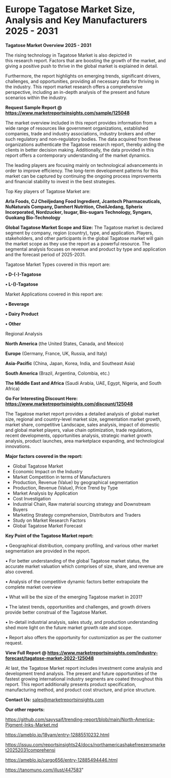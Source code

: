 # Europe Tagatose Market Size, Analysis and Key Manufacturers 2025 - 2031

<Strong> Tagatose Market Overview 2025 - 2031</strong>

The rising technology in Tagatose Market is also depicted in this research report. Factors that are boosting the growth of the market, and giving a positive push to thrive in the global market is explained in detail.

Furthermore, the report highlights on emerging trends, significant drivers, challenges, and opportunities, providing all necessary data for thriving in the industry. This report market research offers a comprehensive perspective, including an in-depth analysis of the present and future scenarios within the industry.

<strong>Request Sample Report @ <a href=https://www.marketreportsinsights.com/sample/125048>https://www.marketreportsinsights.com/sample/125048</a></strong>

The market overview included in this report provides information from a wide range of resources like government organizations, established companies, trade and industry associations, industry brokers and other such regulatory and non-regulatory bodies. The data acquired from these organizations authenticate the Tagatose research report, thereby aiding the clients in better decision making. Additionally, the data provided in this report offers a contemporary understanding of the market dynamics.

The leading players are focusing mainly on technological advancements in order to improve efficiency. The long-term development patterns for this market can be captured by continuing the ongoing process improvements and financial stability to invest in the best strategies.

Top Key players of Tagatose Market are:

<strong>Arla Foods, CJ Cheiljedang Food Ingredient, Jcantech Pharmaceuticals, NuNaturals Company, Damhert Nutrition, CheilJedang, Spherix Incorporated, Nordzucker, Isugar, Bio-sugars Technology, Syngars, Guokang Bio-Technology</strong>

<strong><b>Global Tagatose Market Scope and Size:</b></strong>
The Tagatose market is declared segment by company, region (country), type, and application. Players, stakeholders, and other participants in the global Tagatose market will gain the market scope as they use the report as a powerful resource. The segmental analysis focuses on revenue and product by type and application and the forecast period of 2025-2031.

Tagatose Market Types covered in this report are:

<strong>• D-(-)-Tagatose

• L-()-Tagatose</strong>

Market Applications covered in this report are:

<strong>• Beverage

• Dairy Product

• Other</strong> 

Regional Analysis

<strong>North America</strong> (the United States, Canada, and Mexico)

<strong>Europe</strong> (Germany, France, UK, Russia, and Italy)

<strong>Asia-Pacific</strong> (China, Japan, Korea, India, and Southeast Asia)

<strong>South America</strong> (Brazil, Argentina, Colombia, etc.)

<strong>The Middle East and Africa</strong> (Saudi Arabia, UAE, Egypt, Nigeria, and South Africa)

<strong>Go For Interesting Discount Here: <a href=https://www.marketreportsinsights.com/discount/125048>https://www.marketreportsinsights.com/discount/125048</a></strong>

The Tagatose market report provides a detailed analysis of global market size, regional and country-level market size, segmentation market growth, market share, competitive Landscape, sales analysis, impact of domestic and global market players, value chain optimization, trade regulations, recent developments, opportunities analysis, strategic market growth analysis, product launches, area marketplace expanding, and technological innovations.

<strong><b>Major factors covered in the report:</b></strong>
<ul>
  <li>Global Tagatose Market </li>
  <li>Economic Impact on the Industry</li>
  <li>Market Competition in terms of Manufacturers</li>
  <li>Production, Revenue (Value) by geographical segmentation</li>
  <li>Production, Revenue (Value), Price Trend by Type</li>
  <li>Market Analysis by Application</li>
  <li>Cost Investigation</li>
  <li>Industrial Chain, Raw material sourcing strategy and Downstream Buyers</li>
  <li>Marketing Strategy comprehension, Distributors and Traders</li>
  <li>Study on Market Research Factors</li>
  <li>Global Tagatose Market Forecast</li>
</ul>

<strong><b>Key Point of the Tagatose Market report:</b></strong>

• Geographical distribution, company profiling, and various other market segmentation are provided in the report.

• For better understanding of the global Tagatose market status, the accurate market valuation which comprises of size, share, and revenue are also covered.

• Analysis of the competitive dynamic factors better extrapolate the complete market overview

• What will be the size of the emerging Tagatose market in 2031?

• The latest trends, opportunities and challenges, and growth drivers provide better construal of the Tagatose Market.

• In-detail industrial analysis, sales study, and production understanding shed more light on the future market growth rate and scope.

• Report also offers the opportunity for customization as per the customer request.

<strong><b>View Full Report @ <a href=https://www.marketreportsinsights.com/industry-forecast/tagatose-market-2022-125048>https://www.marketreportsinsights.com/industry-forecast/tagatose-market-2022-125048</a></b></strong>


At last, the Tagatose Market report includes investment come analysis and development trend analysis. The present and future opportunities of the fastest growing international industry segments are coated throughout this report. This report additionally presents product specification, manufacturing method, and product cost structure, and price structure.

<strong>Contact Us:</strong>
sales@marketreportsinsights.com

<strong>Our other reports:</strong>

<a href=https://github.com/sayysaif/trending-report/blob/main/North-America-Pigment-Inks-Market.md>https://github.com/sayysaif/trending-report/blob/main/North-America-Pigment-Inks-Market.md</a>

<a href=https://ameblo.jp/18yam/entry-12885510232.html>https://ameblo.jp/18yam/entry-12885510232.html</a>

<a href=https://issuu.com/reportsinsights24/docs/northamericashakefreezersmarket20252031comprehensi>https://issuu.com/reportsinsights24/docs/northamericashakefreezersmarket20252031comprehensi</a>

<a href=https://ameblo.jp/cargo656/entry-12885494446.html>https://ameblo.jp/cargo656/entry-12885494446.html</a>

<a href=https://tanomuno.com/illust/447583>https://tanomuno.com/illust/447583</a>"
